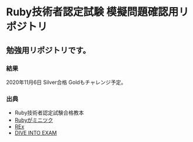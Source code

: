 # Ruby技術者認定試験 模擬問題確認用リポジトリ
## 勉強用リポジトリです。

### 結果
2020年11月6日 Silver合格
Goldもチャレンジ予定。

### 出典
- Ruby技術者認定試験合格教本
- [Rubyがミニツク](http://www.minituku.net/courses/1049510743/contents/775230600.html)
- [REx](https://rex.libertyfish.co.jp/)
- [DIVE INTO EXAM](https://exam.diveintocode.jp/exam)